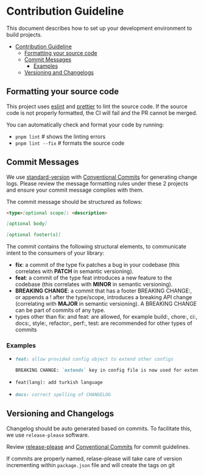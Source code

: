 # Contribution Guideline

This document describes how to set up your development environment to build projects.

- [Contribution Guideline](#contribution-guideline)
  - [Formatting your source code](#formatting-your-source-code)
  - [Commit Messages](#commit-messages)
    - [Examples](#examples)
  - [Versioning and Changelogs](#versioning-and-changelogs)

## Formatting your source code

This project uses [eslint](https://eslint.org/) and [prettier](https://prettier.io/) to lint the source code.
If the source code is not properly formatted, the CI will fail and the PR cannot be merged.

You can automatically check and format your code by running:

- `pnpm lint` # shows the linting errors
- `pnpm lint --fix` # formats the source code

## Commit Messages

We use [standard-version](https://github.com/conventional-changelog/standard-version#commit-message-convention-at-a-glance) with [Conventional Commits](https://www.conventionalcommits.org) for generating change logs. Please review the message
formatting rules under these 2 projects and ensure your commit message complies with them.

The commit message should be structured as follows:

```markdown
<type>[optional scope]: <description>

[optional body]

[optional footer(s)]
```

The commit contains the following structural elements, to communicate intent to the consumers of your library:

- **fix**: a commit of the type fix patches a bug in your codebase (this correlates with **PATCH** in semantic versioning).
- **feat**: a commit of the type feat introduces a new feature to the codebase (this correlates with **MINOR** in semantic versioning).
- **BREAKING CHANGE**: a commit that has a footer BREAKING CHANGE:, or appends a ! after the type/scope, introduces a breaking API change (correlating with **MAJOR** in semantic versioning). A BREAKING CHANGE can be part of commits of any type.
- types other than fix: and feat: are allowed, for example build:, chore:, ci:, docs:, style:, refactor:, perf:, test: are recommended for other types of commits

### Examples

- ```markdown
  feat: allow provided config object to extend other configs

  BREAKING CHANGE: `extends` key in config file is now used for extending other config files
  ```

- ```markdown
  feat(lang): add turkish language
  ```

- ```markdown
  docs: correct spelling of CHANGELOG
  ```

## Versioning and Changelogs

Changelog should be auto generated based on commits. To facilitate this, we use `release-please` software.

Review [release-please](https://github.com/googleapis/release-please) and [Conventional Commits](https://www.conventionalcommits.org) for commit guidelines.

If commits are properly named, relase-please will take care of version incrementing within `package.json` file and will create the tags on git
